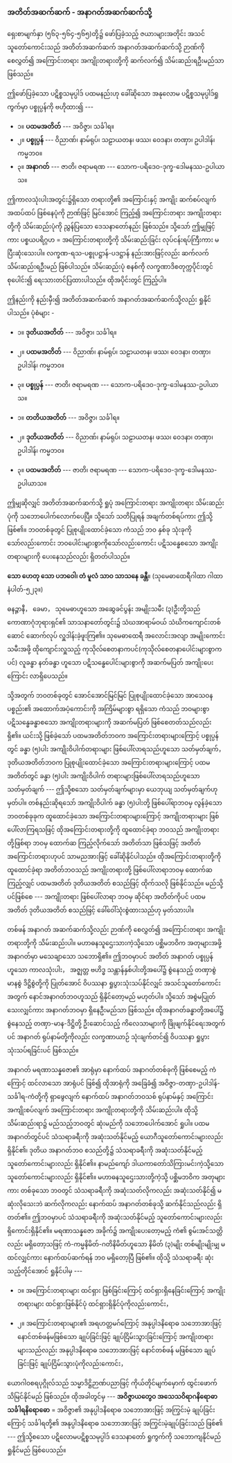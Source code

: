 ### အတိတ်အဆက်ဆက် - အနာဂတ်အဆက်ဆက်သို့

ရှေးစာမျက်နှာ (၅၆၃-၅၆၄-၅၆၅)တို့၌ ဖော်ပြခဲ့သည့် ဇယားများအတိုင်း အသင်သူတော်ကောင်းသည် အတိတ်အဆက်ဆက် အနာဂတ်အဆက်ဆက်သို့ ဉာဏ်ကို စေလွှတ်၍ အကြောင်းတရား အကျိုးတရားတို့ကို ဆက်လက်၍ သိမ်းဆည်းရဦးမည်သာ ဖြစ်သည်။

ဤဖော်ပြခဲ့သော ပဋိစ္စသမုပ္ပါဒ် ပထမနည်းဟု ခေါ်ဆိုသော အနုလောမ ပဋိစ္စသမုပ္ပါဒ်ရှုကွက်မှာ ပစ္စုပ္ပန်ကို ဗဟိုထား၍ ---

- ၁။ **ပထမအတိတ်** --- အဝိဇ္ဇာ၊ သင်္ခါရ။
- ၂။ **ပစ္စုပ္ပန်** --- ဝိညာဏ်၊ နာမ်ရုပ်၊ သဠာယတန၊ ဖဿ၊ ဝေဒနာ၊ တဏှာ၊ ဥပါဒါန်၊ ကမ္မဘဝ။
- ၃။ **အနာဂတ်** --- ဇာတိ၊ ဇရာမရဏ --- သောက-ပရိဒေဝ-ဒုက္ခ-ဒေါမနဿ-ဥပါယာသ။

ဤကာလသုံးပါးအတွင်း၌ရှိသော တရားတို့၏ အကြောင်းနှင့် အကျိုး ဆက်စပ်လျက် အထပ်ထပ် ဖြစ်နေပုံကို ဉာဏ်ဖြင့် မြင်အောင် ကြည့်၍ အကြောင်းတရား အကျိုးတရားတို့ကို သိမ်းဆည်းပုံကို ညွှန်ပြသော ဒေသနာတော်နည်း ဖြစ်သည်။ 
သို့သော် ဤမျှဖြင့်ကား ပစ္စယပရိဂ္ဂဟ = အကြောင်းတရားတို့ကို သိမ်းဆည်းခြင်း လုပ်ငန်းရပ်ကြီးကား မပြီးဆုံးသေးပါ။ 
လက္ခဏ-ရသ-ပစ္စုပဋ္ဌာန်-ပဒဋ္ဌာန် နည်းအားဖြင့်လည်း ဆက်လက် သိမ်းဆည်းရဦးမည် ဖြစ်ပါသည်။ 
သိမ်းဆည်းပုံ စနစ်ကို လက္ခဏာဒိစတုက္ကပိုင်းတွင် စုပေါင်း၍ ရေးသားတင်ပြထားပါသည်။ 
ထိုအပိုင်းတွင် ကြည့်ပါ။

ဤနည်းကို နည်းမှီး၍ အတိတ်အဆက်ဆက် အနာဂတ်အဆက်ဆက်သို့လည်း ရှုနိုင်ပါသည်။
ပုံစံများ -

- ၁။ **ဒုတိယအတိတ်** --- အဝိဇ္ဇာ၊ သင်္ခါရ။
- ၂။ **ပထမအတိတ်** --- ဝိညာဏ်၊ နာမ်ရုပ်၊ သဠာယတန၊ ဖဿ၊ ဝေဒနာ၊ တဏှာ၊ ဥပါဒါန်၊ ကမ္မဘဝ။
- ၃။ **ပစ္စုပ္ပန်** --- ဇာတိ၊ ဇရာမရဏ --- သောက-ပရိဒေဝ-ဒုက္ခ-ဒေါမနဿ-ဥပါယာသ။

- ၁။ **တတိယအတိတ်** --- အဝိဇ္ဇာ၊ သင်္ခါရ။
- ၂။ **ဒုတိယအတိတ်** --- ဝိညာဏ်၊ နာမ်ရုပ်၊ သဠာယတန၊ ဖဿ၊ ဝေဒနာ၊ တဏှာ၊ ဥပါဒါန်၊ ကမ္မဘဝ။
- ၃။ **ပထမအတိတ်** --- ဇာတိ၊ ဇရာမရဏ --- သောက-ပရိဒေဝ-ဒုက္ခ-ဒေါမနဿ-ဥပါယာသ။

ဤမျှဆိုလျှင် အတိတ်အဆက်ဆက်သို့ ရှုပုံ အကြောင်းတရား အကျိုးတရား သိမ်းဆည်းပုံကို သဘောပေါက်လောက်ပေပြီ။ 
သို့သော် သတိပြုရန် အချက်တစ်ရပ်ကား ဤသို့ ဖြစ်၏။ 
ဘဝတစ်ခုတွင် ပြုစုပျိုးထောင်ခဲ့သော ကံသည် ဘဝ နှစ်ခု သုံးခုကိုသော်လည်းကောင်း ဘဝပေါင်းများစွာကိုသော်လည်းကောင်း ပဋိသန္ဓေစသော အကျိုးတရားများကို ပေးနေသည်လည်း ရှိတတ်ပါသည်။

**သော ဟေတု သော ပဘဝေါ၊ တံ မူလံ သာဝ သာသနေ ခန္တီ**။
(သုမေဓာထေရီဂါထာ ဂါထာနံပါတ်-၅၂၃။)

ဓနဉ္ဇာနီ， ခေမာ， သုမေဓာဟူသော အဆွေခင်ပွန်း အမျိုးသမီး (၃)ဦးတို့သည် ကောဏာဂုံဘုရားရှင်၏ သာသနာတော်တွင်း၌ သံဃအာရာမ်ဝယ် သံဃိကကျောင်းတစ်ဆောင် ဆောက်လုပ် လှူဒါန်းခဲ့ဖူးကြ၏။ 
သုမေဓာထေရီ အလောင်းအလျာ အမျိုးကောင်းသမီးအဖို့ ထိုကျောင်းလှူသည့် ကုသိုလ်စေတနာကပင်(ကုသိုလ်စေတနာပေါင်းများစွာကပင်) လူခန္ဓာ နတ်ခန္ဓာ ဟူသော ပဋိသန္ဓေပေါင်းများစွာကို အဆက်မပြတ် အကျိုးပေးကြောင်း လာရှိပေသည်။

သို့အတွက် ဘဝတစ်ခုတွင် အောင်အောင်မြင်မြင် ပြုစုပျိုးထောင်ခဲ့သော အာသေဝနပစ္စည်း၏ အထောက်အပံ့ကောင်းကို အကြိမ်များစွာ ရရှိသော ကံသည် ဘဝများစွာ ပဋိသန္ဓေခန္ဓာစသော အကျိုးတရားများကို အဆက်မပြတ် ဖြစ်စေတတ်သည်လည်း ရှိ၏။ 
ယင်းသို့ ဖြစ်ခဲ့သော် ပထမအတိတ်ဘဝက အကြောင်းတရားများကြောင့် ပစ္စုပ္ပန်တွင် ခန္ဓာ (၅)ပါး အကျိုးဝိပါက်တရားများ ဖြစ်ပေါ်လာရသည်ဟူသော သတ်မှတ်ချက်，ဒုတိယအတိတ်ဘဝက ပြုစုပျိုးထောင်ခဲ့သော အကြောင်းတရားများကြောင့် ပထမအတိတ်တွင် ခန္ဓာ (၅)ပါး အကျိုးဝိပါက် တရားများဖြစ်ပေါ်လာရသည်ဟူသော သတ်မှတ်ချက် --- ဤသို့စသော သတ်မှတ်ချက်များမှာ ယေဘုယျ သတ်မှတ်ချက်ဟု မှတ်ပါ။ 
တစ်နည်းဆိုရသော် အကျိုးဝိပါက် ခန္ဓာ (၅)ပါးတို့ ဖြစ်ပေါ်ရာဘဝမှ လွန်ခဲ့သော ဘဝတစ်ခုခုက ထူထောင်ခဲ့သော အကြောင်းတရားများကြောင့် အကျိုးတရားများ ဖြစ်ပေါ်လာကြရသဖြင့် ထိုအကြောင်းတရားတို့ကို ထူထောင်ခဲ့ရာ ဘဝသည် အကျိုးတရားတို့ဖြစ်ရာ ဘဝမှ ထောက်ဆ ကြည့်လိုက်သော် အတိတ်သာ ဖြစ်သဖြင့် အတိတ်အကြောင်းတရားဟုပင် သာမညအားဖြင့် ခေါ်ဆိုနိုင်ပါသည်။ 
ထိုအကြောင်းတရားတို့ကို ထူထောင်ခဲ့ရာ အတိတ်ဘဝသည် အကျိုးတရားတို့ ဖြစ်ပေါ်လာရာဘဝမှ ထောက်ဆ ကြည့်လျှင် ပထမအတိတ် ဒုတိယအတိတ် စသည်ဖြင့် ထိုက်သလို ဖြစ်နိုင်သည်။ 
မည်သို့ပင်ဖြစ်စေ --- အကျိုးတရား ဖြစ်ပေါ်လာရာ ဘဝမှ ဆိုင်ရာ အတိတ်ကိုပင် ပထမအတိတ် ဒုတိယအတိတ် စသည်ဖြင့် ခေါ်ဝေါ်သုံးစွဲထားသည်ဟု မှတ်သားပါ။

တစ်ဖန် အနာဂတ် အဆက်ဆက်သို့လည်း ဉာဏ်ကို စေလွှတ်၍ အကြောင်းတရား အကျိုးတရားတို့ကို သိမ်းဆည်းပါ။ 
မဟာဓနသူဌေးသားကဲ့သို့သော ပစ္ဆိမဘဝိက အတုများအဖို့ အနာဂတ်မှာ မသေချာသော သဘောရှိ၏။ 
ဤဘဝမှာပင် အတိတ် အနာဂတ် ပစ္စုပ္ပန်ဟူသော ကာလသုံးပါး， အဇ္ဈတ္တ ဗဟိဒ္ဓ သန္တာန်နှစ်ပါးတို့အပေါ်၌ စွဲနေသည့် တဏှာစွဲ မာနစွဲ ဒိဋ္ဌိစွဲတို့ကို ပြုတ်အောင် ဝိပဿနာ ရှုပွားသုံးသပ်နိုင်လျှင် အသင်သူတော်ကောင်းအတွက် နောင်အနာဂတ်ဘဝဟူသည် ရှိနိုင်တော့မည် မဟုတ်ပါ။ 
သို့သော် အစွဲမပြုတ်သေးလျှင်ကား အနာဂတ်ဘဝမှာ ရှိနေဦးမည်သာ ဖြစ်သည်။ 
ထိုအနာဂတ်ခန္ဓာတို့အပေါ်၌ စွဲနေသည့် တဏှာ-မာန-ဒိဋ္ဌိတို့ ဦးဆောင်သည့် ကိလေသာများကို ဖြိုဖျက်နိုင်ရေးအတွက်ပင် အနာဂတ် ရုပ်နာမ်တို့ကိုလည်း လက္ခဏာယာဉ် သုံးချက်တင်၍ ဝိပဿနာ ရှုပွားသုံးသပ်ရခြင်းပင် ဖြစ်သည်။

အနာဂတ် မရဏာသန္နဇော၏ အာရုံမှာ နောက်ထပ် အနာဂတ်တစ်ခုကို ဖြစ်စေမည့် ကံကြောင့် ထင်လာသော အာရုံပင် ဖြစ်၍ ထိုအာရုံကို အခြေခံ၍ အဝိဇ္ဇာ-တဏှာ-ဥပါဒါန်-သင်္ခါရ-ကံတို့ကို ရှာဖွေလျက် နောက်ထပ် အနာဂတ်ဘဝသစ် ရုပ်နာမ်နှင့် အကြောင်းအကျိုးစပ်လျက် အကြောင်းတရား အကျိုးတရားတို့ကို သိမ်းဆည်းပါ။ 
ထိုသို့ သိမ်းဆည်းရာ၌ မည်သည့်ဘဝတွင် ဆုံးမည်ကို သဘောပေါက်အောင် ရှုပါ။ 
ပထမ အနာဂတ်တွင်ပင် သံသရာခရီးကို အဆုံးသတ်နိုင်မည့် ယောဂီသူတော်ကောင်းများလည်း ရှိနိုင်၏၊ ဒုတိယ အနာဂတ်ဘဝ စသည်တို့၌ သံသရာခရီးကို အဆုံးသတ်နိုင်မည့် သူတော်ကောင်းများလည်း ရှိနိုင်၏။ 
နာမည်ကျော် ဒါယကာတော်သိကြားမင်းကဲ့သို့သော သူတော်ကောင်းများလည်း ရှိနိုင်၏။ 
မဟာဓနသူဌေးသားတို့ကဲ့သို့ ပစ္ဆိမဘဝိက အတုများကား တစ်ခုသော ဘဝတွင် သံသရာခရီးကို အဆုံးသတ်လိုကလည်း အဆုံးသတ်နိုင်၍ မဆုံးလိုသေးဘဲ ဆက်လိုကလည်း နောက်ထပ် အနာဂတ်တစ်ခုသို့ ဆက်နိုင်သည်လည်း ရှိတတ်၏။ 
ဤဘဝမှာပင် သံသရာခရီးကို အဆုံးသတ်နိုင်မည့် သူတော်ကောင်းများလည်း ရှိကောင်းရှိနိုင်၏။ 
မရဏာသန္နဇော အခိုက်၌ အကျိုးပေးတော့မည့် ကံ၏ စွမ်းအင်သတ္တိလည်း မရှိတော့သဖြင့် ကံ-ကမ္မနိမိတ်-ဂတိနိမိတ်ဟူသော နိမိတ် (၃)မျိုး တစ်မျိုးမျိုးမျှ မထင်လျှင်ကား နောက်ထပ်ဆက်ရန် ဘဝ မရှိတော့ပြီ ဖြစ်၏။ 
ထိုသို့ သံသရာခရီး ဆုံးသည့်တိုင်အောင် ရှုနိုင်ပါမှ ---

- ၁။ အကြောင်းတရားများ ထင်ရှား ဖြစ်ခြင်းကြောင့် ထင်ရှားရှိနေခြင်းကြောင့် အကျိုးတရားများ ထင်ရှားဖြစ်နိုင်ပုံ ထင်ရှားရှိနိုင်ပုံကိုလည်းကောင်း，

- ၂။ အကြောင်းတရားများ၏ အရဟတ္တမဂ်ကြောင့် အနုပ္ပါဒနိရောဓ သဘောအားဖြင့် နောင်တစ်ဖန်မဖြစ်သော ချုပ်ခြင်းဖြင့် ချုပ်ငြိမ်းသွားခြင်းကြောင့် အကျိုးတရားများသည်လည်း အနုပ္ပါဒနိရောဓ သဘောအားဖြင့် နောင်တစ်ဖန် မဖြစ်သော ချုပ်ခြင်းဖြင့် ချုပ်ငြိမ်းသွားပုံကိုလည်းကောင်း，

ယောဂါဝစရပုဂ္ဂိုလ်သည် သမ္မာဒိဋ္ဌိဉာဏ်ပညာဖြင့် ကိုယ်တိုင်မျက်မှောက် ထွင်းဖောက်သိမြင်နိုင်မည် ဖြစ်သည်။ 
ထိုအခါတွင်မှ --- **အဝိဇ္ဇာယတွေဝ အသေသဝိရာဂနိရောဓာ သင်္ခါရနိရောဓော** = အဝိဇ္ဇာ၏ အနုပ္ပါဒနိရောဓ သဘောအားဖြင့် အကြွင်းမဲ့ ချုပ်ခြင်းကြောင့် သင်္ခါရတို့၏ အနုပ္ပါဒနိရောဓ သဘောအားဖြင့် အကြွင်းမဲ့ချုပ်ခြင်းသည် ဖြစ်၏ --- ဤသို့စသော ပဋိလောမပဋိစ္စသမုပ္ပါဒ် ဒေသနာတော် ရှုကွက်ကို သဘောကျနိုင်မည် ရှုနိုင်မည် ဖြစ်ပေသည်။
